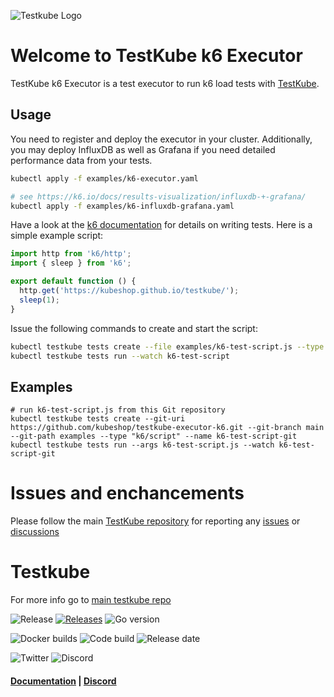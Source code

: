 ![Testkube Logo](https://raw.githubusercontent.com/kubeshop/testkube/main/assets/testkube-color-gray.png)

# Welcome to TestKube k6 Executor

TestKube k6 Executor is a test executor to run k6 load tests with [TestKube](https://testkube.io).  

## Usage

You need to register and deploy the executor in your cluster. Additionally, you may deploy InfluxDB as well as Grafana if you need detailed performance data from your tests.
```bash
kubectl apply -f examples/k6-executor.yaml

# see https://k6.io/docs/results-visualization/influxdb-+-grafana/
kubectl apply -f examples/k6-influxdb-grafana.yaml
```

Have a look at the [k6 documentation](https://k6.io/docs/getting-started/running-k6/) for details on writing tests. Here is a simple example script:
```javascript
import http from 'k6/http';
import { sleep } from 'k6';

export default function () {
  http.get('https://kubeshop.github.io/testkube/');
  sleep(1);
}
```

Issue the following commands to create and start the script:
```bash
kubectl testkube tests create --file examples/k6-test-script.js --type "k6/script" --name k6-test-script
kubectl testkube tests run --watch k6-test-script
```

## Examples

```
# run k6-test-script.js from this Git repository
kubectl testkube tests create --git-uri https://github.com/kubeshop/testkube-executor-k6.git --git-branch main --git-path examples --type "k6/script" --name k6-test-script-git
kubectl testkube tests run --args k6-test-script.js --watch k6-test-script-git
```

# Issues and enchancements 

Please follow the main [TestKube repository](https://github.com/kubeshop/testkube) for reporting any [issues](https://github.com/kubeshop/testkube/issues) or [discussions](https://github.com/kubeshop/testkube/discussions)

# Testkube 

For more info go to [main testkube repo](https://github.com/kubeshop/testkube)

![Release](https://img.shields.io/github/v/release/kubeshop/testkube) [![Releases](https://img.shields.io/github/downloads/kubeshop/testkube/total.svg)](https://github.com/kubeshop/testkube/tags?label=Downloads) ![Go version](https://img.shields.io/github/go-mod/go-version/kubeshop/testkube)

![Docker builds](https://img.shields.io/docker/automated/kubeshop/testkube-api-server) ![Code build](https://img.shields.io/github/workflow/status/kubeshop/testkube/Code%20build%20and%20checks) ![Release date](https://img.shields.io/github/release-date/kubeshop/testkube)

![Twitter](https://img.shields.io/twitter/follow/thekubeshop?style=social) ![Discord](https://img.shields.io/discord/884464549347074049)
 #### [Documentation](https://kubeshop.github.io/testkube) | [Discord](https://discord.gg/hfq44wtR6Q) 